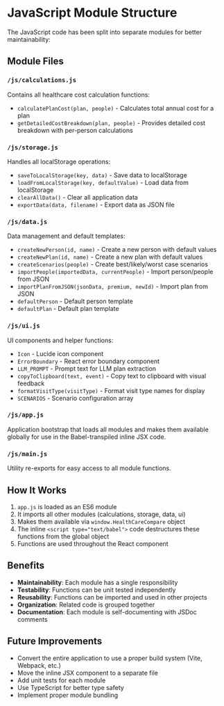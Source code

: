 # JavaScript Module Structure

The JavaScript code has been split into separate modules for better maintainability:

## Module Files

### `/js/calculations.js`
Contains all healthcare cost calculation functions:
- `calculatePlanCost(plan, people)` - Calculates total annual cost for a plan
- `getDetailedCostBreakdown(plan, people)` - Provides detailed cost breakdown with per-person calculations

### `/js/storage.js`
Handles all localStorage operations:
- `saveToLocalStorage(key, data)` - Save data to localStorage
- `loadFromLocalStorage(key, defaultValue)` - Load data from localStorage
- `clearAllData()` - Clear all application data
- `exportData(data, filename)` - Export data as JSON file

### `/js/data.js`
Data management and default templates:
- `createNewPerson(id, name)` - Create a new person with default values
- `createNewPlan(id, name)` - Create a new plan with default values
- `createScenarios(people)` - Create best/likely/worst case scenarios
- `importPeople(importedData, currentPeople)` - Import person/people from JSON
- `importPlanFromJSON(jsonData, premium, newId)` - Import plan from JSON
- `defaultPerson` - Default person template
- `defaultPlan` - Default plan template

### `/js/ui.js`
UI components and helper functions:
- `Icon` - Lucide icon component
- `ErrorBoundary` - React error boundary component
- `LLM_PROMPT` - Prompt text for LLM plan extraction
- `copyToClipboard(text, event)` - Copy text to clipboard with visual feedback
- `formatVisitType(visitType)` - Format visit type names for display
- `SCENARIOS` - Scenario configuration array

### `/js/app.js`
Application bootstrap that loads all modules and makes them available globally for use in the Babel-transpiled inline JSX code.

### `/js/main.js`
Utility re-exports for easy access to all module functions.

## How It Works

1. `app.js` is loaded as an ES6 module
2. It imports all other modules (calculations, storage, data, ui)
3. Makes them available via `window.HealthCareCompare` object
4. The inline `<script type="text/babel">` code destructures these functions from the global object
5. Functions are used throughout the React component

## Benefits

- **Maintainability**: Each module has a single responsibility
- **Testability**: Functions can be unit tested independently
- **Reusability**: Functions can be imported and used in other projects
- **Organization**: Related code is grouped together
- **Documentation**: Each module is self-documenting with JSDoc comments

## Future Improvements

- Convert the entire application to use a proper build system (Vite, Webpack, etc.)
- Move the inline JSX component to a separate file
- Add unit tests for each module
- Use TypeScript for better type safety
- Implement proper module bundling
